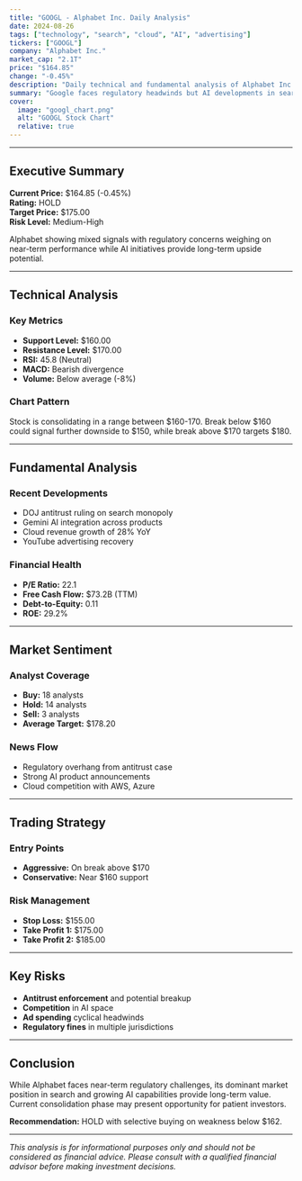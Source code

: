 ```yaml
---
title: "GOOGL - Alphabet Inc. Daily Analysis"
date: 2024-08-26
tags: ["technology", "search", "cloud", "AI", "advertising"]
tickers: ["GOOGL"]
company: "Alphabet Inc."
market_cap: "2.1T"
price: "$164.85"
change: "-0.45%"
description: "Daily technical and fundamental analysis of Alphabet Inc. (GOOGL) stock performance, market sentiment, and trading recommendations."
summary: "Google faces regulatory headwinds but AI developments in search and cloud provide long-term growth catalysts. Stock consolidating near support levels."
cover:
  image: "googl_chart.png"
  alt: "GOOGL Stock Chart"
  relative: true
---
```


---

## Executive Summary

**Current Price:** $164.85 (-0.45%)  
**Rating:** HOLD  
**Target Price:** $175.00  
**Risk Level:** Medium-High

Alphabet showing mixed signals with regulatory concerns weighing on near-term performance while AI initiatives provide long-term upside potential.

---

## Technical Analysis

### Key Metrics

- **Support Level:** $160.00
- **Resistance Level:** $170.00
- **RSI:** 45.8 (Neutral)
- **MACD:** Bearish divergence
- **Volume:** Below average (-8%)

### Chart Pattern

Stock is consolidating in a range between $160-170. Break below $160 could signal further downside to $150, while break above $170 targets $180.

---

## Fundamental Analysis

### Recent Developments

- DOJ antitrust ruling on search monopoly
- Gemini AI integration across products
- Cloud revenue growth of 28% YoY
- YouTube advertising recovery

### Financial Health

- **P/E Ratio:** 22.1
- **Free Cash Flow:** $73.2B (TTM)
- **Debt-to-Equity:** 0.11
- **ROE:** 29.2%

---

## Market Sentiment

### Analyst Coverage

- **Buy:** 18 analysts
- **Hold:** 14 analysts
- **Sell:** 3 analysts
- **Average Target:** $178.20

### News Flow

- Regulatory overhang from antitrust case
- Strong AI product announcements
- Cloud competition with AWS, Azure

---

## Trading Strategy

### Entry Points

- **Aggressive:** On break above $170
- **Conservative:** Near $160 support

### Risk Management

- **Stop Loss:** $155.00
- **Take Profit 1:** $175.00
- **Take Profit 2:** $185.00

---

## Key Risks

- **Antitrust enforcement** and potential breakup
- **Competition** in AI space
- **Ad spending** cyclical headwinds
- **Regulatory fines** in multiple jurisdictions

---

## Conclusion

While Alphabet faces near-term regulatory challenges, its dominant market position in search and growing AI capabilities provide long-term value. Current consolidation phase may present opportunity for patient investors.

**Recommendation:** HOLD with selective buying on weakness below $162.

---

_This analysis is for informational purposes only and should not be considered as financial advice. Please consult with a qualified financial advisor before making investment decisions._
